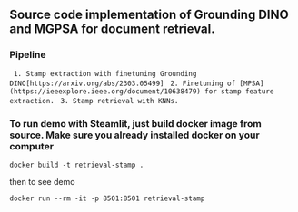## Source code implementation of Grounding DINO and MGPSA for document retrieval.
### Pipeline
 ` 1. Stamp extraction with finetuning Grounding DINO[https://arxiv.org/abs/2303.05499]`
 ` 2. Finetuning of [MPSA](https://ieeexplore.ieee.org/document/10638479) for stamp feature extraction.`
 ` 3. Stamp retrieval with KNNs.`
### To run demo with Steamlit, just build docker image from source. Make sure you already installed docker on your computer
```
docker build -t retrieval-stamp .
```
then to see demo
```
docker run --rm -it -p 8501:8501 retrieval-stamp
```